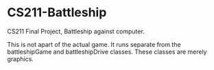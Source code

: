 # CS211-Battleship
CS211 Final Project, Battleship against computer.

This is not apart of the actual game. It runs separate from the battleshipGame and battleshipDrive classes. These classes are merely graphics. 
